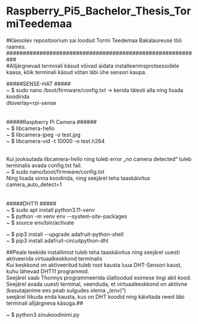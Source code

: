 # Raspberry_Pi5_Bachelor_Thesis_TormiTeedemaa
#Käesolev repositoorium sai loodud Tormi Teedemaa Bakalaureuse töö raames.<br />
########################################################### <br />
#Alljärgnevad terminali käsud võivad aidata installeerimsprotsessidele kaasa, kõik terminali käsud võtan läbi ühe sensori kaupa.<br />

#####SENSE-HAT ##### <br />
~ $ sudo nano /boot/firmware/config.txt -> kerida täiesti alla ning lisada koodirida <br />
dtoverlay=rpi-sense <br />
<br />
<br />
#####Raspberry Pi Camera ###### <br />
~ $ libcamera-hello <br />
~ $ libcamera-jpeg -o test.jpg <br />
~ $ libcamera-vid -t 10000 -o test.h264 <br /><br />

Kui jooksutada libcamera-hello ning tuleb error „no camera detected“ tuleb terminalis avada config.txt fail.<br />
~ $ sudo nano/boot/firmware/config.txt <br />
Ning lisada sinna koodirida, ning seejärel teha taaskäivitus <br />
camera_auto_detect=1 <br />
<br />
<br />
#####DHT11 ##### <br />
~ $ sudo apt install python3.11-venv <br />
~ $ python -m venv env --system-site-packages <br />
~ $ source env/bin/activate <br />

~ $ pip3 install --upgrade adafruit-python-shell <br />
~ $ pip3 install adafruit-circuitpython-dht <br />

##Peale teekide installimist tuleb teha taaskäivitus ning seejärel uuesti aktiveerida virtuaalkeskkond terminalis <br />
Kui keskkond on aktiveeritud tuleb root kausta luua DHT-Sensori kaust, kuhu lähevad DHT11 programmid.  <br />
Seejärel saab Thonnys programmeerida ülaltoodud esimese lingi abil kood. <br />
Seejärel avada uuesti terminal, veenduda, et virtuaalkeskkond on aktiivne (kasutajanime ees peab sulgudes olema „(env)“)  <br />
seejärel liikuda enda kausta, kus on DHT koodid ning käivitada need läbi terminali alljärgneva käsuga.## <br />

~ $ python3 sinukoodinimi.py <br />







